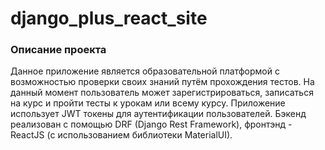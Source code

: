 # django_plus_react_site

### Описание проекта
Данное приложение является образовательной платформой с возможностью проверки своих знаний путём прохождения тестов.
На данный момент пользователь может зарегистрироваться, записаться на курс и пройти тесты к урокам или всему курсу.
Приложение использует JWT токены для аутентификации пользователей.
Бэкенд реализован с помощью DRF (Django Rest Framework), фронтэнд - ReactJS (с использованием библиотеки MaterialUI).
